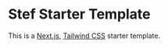 # Stef Starter Template

This is a [Next.js](https://nextjs.org/), [Tailwind CSS](https://tailwindcss.com/) starter template.
